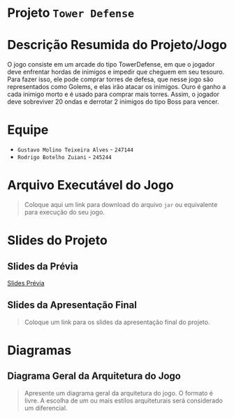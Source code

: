# Projeto `Tower Defense`

# Descrição Resumida do Projeto/Jogo
O jogo consiste em um arcade do tipo TowerDefense, em que o jogador deve enfrentar hordas de inimigos e impedir que cheguem em seu tesouro. Para fazer isso, ele pode
comprar torres de defesa, que nesse jogo são representados como Golems, e elas irão atacar os inimigos. Ouro é ganho a cada inimigo morto e é usado para comprar mais
torres. Assim, o jogador  deve  sobreviver 20 ondas e derrotar 2 inimigos do tipo Boss para vencer.

# Equipe
* `Gustavo Molino Teixeira Alves` - `247144`
* `Rodrigo Botelho Zuiani` - `245244`

# Arquivo Executável do Jogo

> Coloque aqui um link para download do arquivo `jar` ou equivalente para execução do seu jogo.

# Slides do Projeto

## Slides da Prévia
[Slides Prévia](https://docs.google.com/presentation/d/1FAfc41f_BiKBW-MAYzzS7rZ_NEAFLm_22_-rIQ3pCoQ/edit#slide=id.p1)

## Slides da Apresentação Final
> Coloque um link para os slides da apresentação final do projeto.

# Diagramas

## Diagrama Geral da Arquitetura do Jogo

> Apresente um diagrama geral da arquitetura do jogo. O formato é livre. A escolha de um ou mais estilos arquiteturais será considerado um diferencial.
